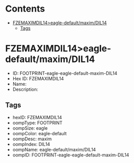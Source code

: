 



Contents
========

* [FZEMAXIMDIL14>eagle-default/maxim/DIL14](#fzemaximdil14eagle-defaultmaximdil14)
	* [Tags](#tags)

# FZEMAXIMDIL14>eagle-default/maxim/DIL14

- ID: FOOTPRINT-eagle-eagle-default-maxim-DIL14
- Hex ID: FZEMAXIMDIL14
- Name: 
- Description: 

## Tags

- hexID: FZEMAXIMDIL14
- oompType: FOOTPRINT
- oompSize: eagle
- oompColor: eagle-default
- oompDesc: maxim
- oompIndex: DIL14
- oompName: eagle-default/maxim/DIL14
- oompID: FOOTPRINT-eagle-eagle-default-maxim-DIL14
